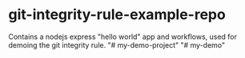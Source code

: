 # git-integrity-rule-example-repo
Contains a nodejs express "hello world" app and workflows, used for demoing the git integrity rule.
"# my-demo-project" 
"# my-demo" 
